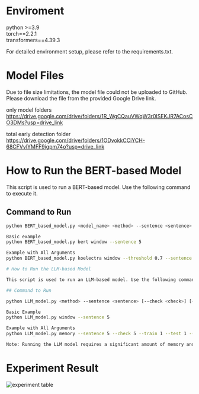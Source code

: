 # Enviroment

python >=3.9\
torch==2.2.1\
transformers==4.39.3

For detailed environment setup, please refer to the requirements.txt.

# Model Files

Due to file size limitations, the model file could not be uploaded to GitHub. Please download the file from the provided Google Drive link.

only model folders\
https://drive.google.com/drive/folders/1R_WgCQauVWqW3r0lSEKJR7ACosCO3DMs?usp=drive_link

total early detection folder\
https://drive.google.com/drive/folders/1ODvokkCCiYCH-68CFVvlYMFF9igpm74o?usp=drive_link


# How to Run the BERT-based Model

This script is used to run a BERT-based model. Use the following command to execute it.




## Command to Run

```sh
python BERT_based_model.py <model_name> <method> --sentence <sentence> [--threshold <threshold>] [--train <train>] [--test <test>] [--SEED <seed>]

Basic example
python BERT_based_model.py bert window --sentence 5

Example with All Arguments
python BERT_based_model.py koelectra window --threshold 0.7 --sentence 3 --train 0 --test 1 --SEED 42

# How to Run the LLM-based Model

This script is used to run an LLM-based model. Use the following command to execute it.

## Command to Run

python LLM_model.py <method> --sentence <sentence> [--check <check>] [--train <train>] [--test <test>] [--SEED <seed>]

Basic Example
python LLM_model.py window --sentence 5

Example with All Arguments
python LLM_model.py memory --sentence 5 --check 5 --train 1 --test 1 --SEED 123

Note: Running the LLM model requires a significant amount of memory and time, so please ensure you have a sufficient environment. If your environment is not sufficient, it is recommended to set train and test to 0 and review the experimental results data we have provided.
```

# Experiment Result
![experiment table](https://github.com/kdh718/Early-Grooming-Detection/assets/109021286/f48b1b83-3c34-4792-a203-bd39c77cbb2d)
